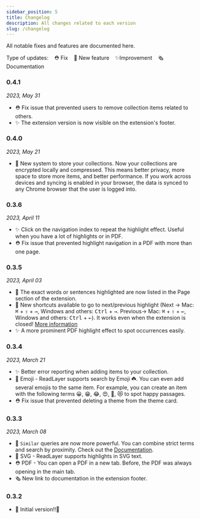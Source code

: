 ```yaml
---
sidebar_position: 5
title: Changelog
description: All changes related to each version
slug: /changelog
---
```


All notable fixes and features are documented here.

Type of updates: &nbsp;&nbsp; ⛑ Fix &nbsp;&nbsp; 🎁 New feature  &nbsp;&nbsp; ✨Improvement &nbsp;&nbsp; 🗞 Documentation

### 0.4.1
_2023, May 31_

- ⛑ Fix issue that prevented users to remove collection items related to others.
- ✨ The extension version is now visible on the extension's footer.

### 0.4.0
_2023, May 21_

- 🎁 New system to store your collections. Now your collections are encrypted locally and compressed. This means better privacy, more space to store more items, and better performance. If you work across devices and syncing is enabled in your browser, the data is synced to any Chrome browser that the user is logged into.

### 0.3.6
_2023, April 11_

- ✨ Click on the navigation index to repeat the highlight effect. Useful when you have a lot of highlights or in PDF.
- ⛑ Fix issue that prevented highlight navigation in a PDF with more than one page.

### 0.3.5
_2023, April 03_

- 🎁 The exact words or sentences highlighted are now listed in the Page section of the extension.
- 🎁 New shortcuts available to go to next/previous highlight (Next -> Mac: <kbd>⌘</kbd> + <kbd>⇧</kbd> + <kbd>→</kbd>, Windows and others: <kbd>Ctrl</kbd> + <kbd>→</kbd>. Previous-> Mac: <kbd>⌘</kbd> + <kbd>⇧</kbd> + <kbd>←</kbd>, Windows and others: <kbd>Ctrl</kbd> + <kbd>←</kbd>). It works even when the extension is closed! [More information](/hotkeys)
- ✨ A more prominent PDF highlight effect to spot occurrences easily.

### 0.3.4
_2023, March 21_

- ✨ Better error reporting when adding items to your collection.
- 🎁 Emoji - ReadLayer supports search by Emoji ☘️. You can even add several emojis to the same item. For example, you can create an item with the following terms 😀, 😁, 😂, 😍, 🤗, 😻 to spot happy passages.
- ⛑ Fix issue that prevented deleting a theme from the theme card.

### 0.3.3
_2023, March 08_

- 🎁 `Similar` queries are now more powerful. You can combine strict terms and search by proximity. Check out the [Documentation](queries#similar).
- 🎁 SVG - ReadLayer supports highlights in SVG text.
- ⛑ PDF - You can open a PDF in a new tab. Before, the PDF was always opening in the main tab.
- 🗞 New link to documentation in the extension footer.

### 0.3.2

- 🎉 Initial version!!🤖